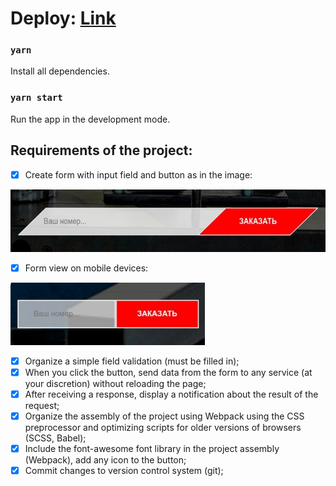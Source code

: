 # Deploy: [Link](https://mitrofanzxc.github.io/zikmes-test/) 

### `yarn` 

Install all dependencies. 

### `yarn start` 

Run the app in the development mode. 

## Requirements of the project: 

- [x] Create form with input field and button as in the image: 

<img src="./src/images/form-desktop.jpg" width="auto" height="100" /> 

- [x] Form view on mobile devices: 

<img src="./src/images/form-mobile.jpg" width="auto" height="100" /> 

- [x] Organize a simple field validation (must be filled in); 
- [x] When you click the button, send data from the form to any service (at your discretion) without reloading the page; 
- [x] After receiving a response, display a notification about the result of the request; 
- [x] Organize the assembly of the project using Webpack using the CSS preprocessor and optimizing scripts for older versions of browsers (SCSS, Babel); 
- [x] Include the font-awesome font library in the project assembly (Webpack), add any icon to the button; 
- [x] Commit changes to version control system (git); 
